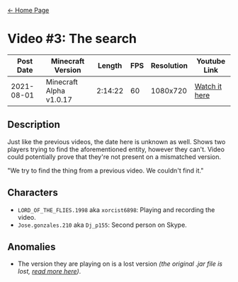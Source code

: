 [← Home Page](../README.md#2-videos)

# Video #3: The search
| Post Date  | Minecraft Version             | Length  | FPS | Resolution | Youtube Link      |
| ---------  | ----------------------------- | ------- | --- | ---------- | ----------------- |
| 2021-08-01 | Minecraft Alpha v1.0.17       | 2:14:22 | 60  | 1080x720   | [Watch it here](https://www.youtube.com/watch?v=dTY0dw9rVOc) |

## Description
Just like the previous videos, the date here is unknown as well.
Shows two players trying to find the aforementioned entity, however they can't.
Video could potentially prove that they're not present on a mismatched version.

"We try to find the thing from a previous video. We couldn't find it."

## Characters
* `LORD_OF_THE_FLIES.1998` aka `xorcist6898`:
  Playing and recording the video.
* `Jose.gonzales.210` aka `Dj_p155`:
  Second person on Skype.

## Anomalies
* The version they are playing on is a lost version *(the original .jar file is lost, [read more here](https://minecraft.fandom.com/wiki/Java_Edition_Alpha_v1.0.17))*.
